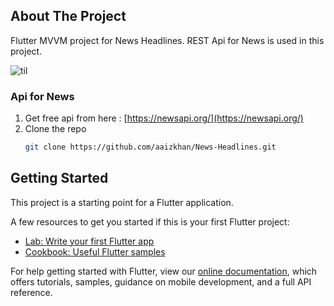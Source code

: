 ## About The Project
Flutter MVVM project for News Headlines. REST Api for News is used in this project.

![til](./newApp.gif)

### Api for News

1. Get free api from here :  [https://newsapi.org/](https://newsapi.org/)
2. Clone the repo
   ```sh
   git clone https://github.com/aaizkhan/News-Headlines.git
   ```

## Getting Started

This project is a starting point for a Flutter application.

A few resources to get you started if this is your first Flutter project:

- [Lab: Write your first Flutter app](https://flutter.dev/docs/get-started/codelab)
- [Cookbook: Useful Flutter samples](https://flutter.dev/docs/cookbook)

For help getting started with Flutter, view our
[online documentation](https://flutter.dev/docs), which offers tutorials,
samples, guidance on mobile development, and a full API reference.

